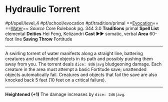 # Hydraulic Torrent
#pf/spell/level_4 #pf/school/evocation #pf/tradition/primal
==[Evocation](../../../Traits/Evocation.md)== ==[Water](../../../Traits/Water.md)==
*Source* Core Rulebook pg. 344 3.0
**Traditions** primal
**Spell List** elemental
**Deities** Hei Feng, Kelizandri
**Cast** ►► somatic, verbal
**Area** 60-foot line
**Saving Throw** Fortitude

---
A swirling torrent of water manifests along a straight line, battering creatures and unattended objects in its path and possibly pushing them away from you. The torrent deals `dice: 8d6|avg` bludgeoning damage. Each creature in the area must attempt a basic Fortitude save; unattended objects automatically fail. Creatures and objects that fail the save are also knocked back 5 feet (10 feet on a critical failure).

<hr>

**Heightened (+1)** The damage increases by `dice: 2d6|avg`.